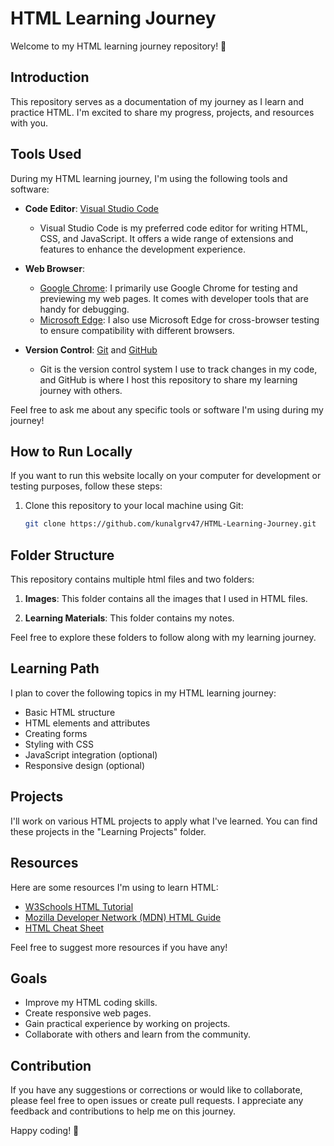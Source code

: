 # HTML Learning Journey

Welcome to my HTML learning journey repository! 🚀

## Introduction

This repository serves as a documentation of my journey as I learn and practice HTML. I'm excited to share my progress, projects, and resources with you.

## Tools Used

During my HTML learning journey, I'm using the following tools and software:

- **Code Editor**: [Visual Studio Code](https://code.visualstudio.com/)
  - Visual Studio Code is my preferred code editor for writing HTML, CSS, and JavaScript. It offers a wide range of extensions and features to enhance the development experience.

- **Web Browser**:
  - [Google Chrome](https://www.google.com/chrome/): I primarily use Google Chrome for testing and previewing my web pages. It comes with developer tools that are handy for debugging.
  - [Microsoft Edge](https://www.microsoft.com/en-us/edge): I also use Microsoft Edge for cross-browser testing to ensure compatibility with different browsers.

- **Version Control**: [Git](https://git-scm.com/) and [GitHub](https://github.com/)
  - Git is the version control system I use to track changes in my code, and GitHub is where I host this repository to share my learning journey with others.

Feel free to ask me about any specific tools or software I'm using during my journey!

## How to Run Locally

If you want to run this website locally on your computer for development or testing purposes, follow these steps:

1. Clone this repository to your local machine using Git:

   ```bash
   git clone https://github.com/kunalgrv47/HTML-Learning-Journey.git


## Folder Structure

This repository contains multiple html files and two folders:

1. **Images**: This folder contains all the images that I used in HTML files.

2. **Learning Materials**: This folder contains my notes.

Feel free to explore these folders to follow along with my learning journey.

## Learning Path

I plan to cover the following topics in my HTML learning journey:

- Basic HTML structure
- HTML elements and attributes
- Creating forms
- Styling with CSS
- JavaScript integration (optional)
- Responsive design (optional)

## Projects

I'll work on various HTML projects to apply what I've learned. You can find these projects in the "Learning Projects" folder.

## Resources

Here are some resources I'm using to learn HTML:

- [W3Schools HTML Tutorial](https://www.w3schools.com/html/)
- [Mozilla Developer Network (MDN) HTML Guide](https://developer.mozilla.org/en-US/docs/Web/HTML)
- [HTML Cheat Sheet](https://htmlcheatsheet.com/)

Feel free to suggest more resources if you have any!

## Goals

- Improve my HTML coding skills.
- Create responsive web pages.
- Gain practical experience by working on projects.
- Collaborate with others and learn from the community.

## Contribution

If you have any suggestions or corrections or would like to collaborate, please feel free to open issues or create pull requests. I appreciate any feedback and contributions to help me on this journey.


Happy coding! 🌟
